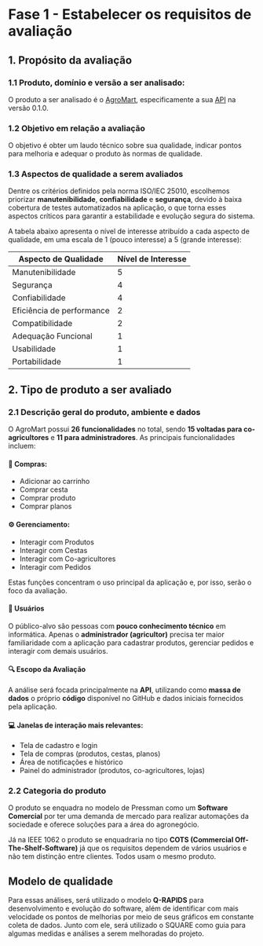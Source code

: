 # Fase 1 -  Estabelecer os requisitos de avaliação

## 1. Propósito da avaliação

### 1.1 Produto, domínio e versão a ser analisado:

O produto a ser analisado é o [AgroMart](https://agromart.github.io/docs/), especificamente a sua [API](https://github.com/AgroMart/api) na versão 0.1.0.

### 1.2 Objetivo em relação a avaliação

O objetivo é obter um laudo técnico sobre sua qualidade, indicar pontos para melhoria e adequar o produto às normas de qualidade.

### 1.3 Aspectos de qualidade a serem avaliados

Dentre os critérios definidos pela norma ISO/IEC 25010, escolhemos priorizar **manutenibilidade**, **confiabilidade** e **segurança**, devido à baixa cobertura de testes automatizados na aplicação, o que torna esses aspectos críticos para garantir a estabilidade e evolução segura do sistema.

A tabela abaixo apresenta o nível de interesse atribuído a cada aspecto de qualidade, em uma escala de 1 (pouco interesse) a 5 (grande interesse):

| Aspecto de Qualidade      | Nível de Interesse |
| ------------------------- | ------------------ |
| Manutenibilidade          | 5                  |
| Segurança                 | 4                  |
| Confiabilidade            | 4                  |
| Eficiência de performance | 2                  |
| Compatibilidade           | 2                  |
| Adequação Funcional       | 1                  |
| Usabilidade               | 1                  |
| Portabilidade             | 1                  |

## 2. Tipo de produto a ser avaliado

### 2.1 Descrição geral do produto, ambiente e dados

O AgroMart possui **26 funcionalidades** no total, sendo **15 voltadas para co-agricultores** e **11 para administradores**. As principais funcionalidades incluem:

#### 🛒 Compras:
- Adicionar ao carrinho
- Comprar cesta
- Comprar produto
- Comprar planos

#### ⚙️ Gerenciamento:
- Interagir com Produtos
- Interagir com Cestas
- Interagir com Co-agricultores
- Interagir com Pedidos

Estas funções concentram o uso principal da aplicação e, por isso, serão o foco da avaliação.

#### 👤 Usuários
O público-alvo são pessoas com **pouco conhecimento técnico** em informática. Apenas o **administrador (agricultor)** precisa ter maior familiaridade com a aplicação para cadastrar produtos, gerenciar pedidos e interagir com demais usuários.

#### 🔍 Escopo da Avaliação
A análise será focada principalmente na **API**, utilizando como **massa de dados** o próprio **código** disponível no GitHub e dados iniciais fornecidos pela aplicação.

#### 💻 Janelas de interação mais relevantes:
- Tela de cadastro e login
- Tela de compras (produtos, cestas, planos)
- Área de notificações e histórico
- Painel do administrador (produtos, co-agricultores, lojas)

### 2.2 Categoria do produto

O produto se enquadra no modelo de Pressman como um **Software Comercial** por ter uma demanda de mercado para realizar automações da sociedade e oferece soluções para a área do agronegócio.

Já na IEEE 1062 o produto se enquadraria no tipo **COTS (Commercial Off-The-Shelf-Software)** já que os requisitos dependem de vários usuários e não tem distinção entre clientes. Todos usam o mesmo produto. 

## Modelo de qualidade

Para essas análises, será utilizado o modelo **Q-RAPIDS** para desenvolvimento e evolução do software, além de identificar com mais velocidade os pontos de melhorias por meio de seus gráficos em constante coleta de dados. Junto com ele, será utilizado o SQUARE como guia para algumas medidas e análises a serem melhoradas do projeto.